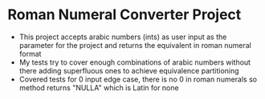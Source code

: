 # Roman Numeral Converter Project

- This project accepts arabic numbers (ints) as user input as the parameter for the project and returns the equivalent in roman numeral format
- My tests try to cover enough combinations of arabic numbers without there adding superfluous ones to achieve equivalence partitioning
- Covered tests for 0 input edge case, there is no 0 in roman numerals so method returns "NULLA" which is Latin for none